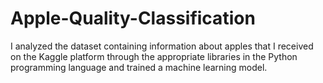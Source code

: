 # Apple-Quality-Classification
I analyzed the dataset containing information about apples that I received on the Kaggle platform through the appropriate libraries in the Python programming language and trained a machine learning model.
